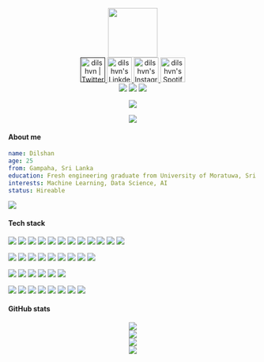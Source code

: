 <p align="center"><img src="https://media.giphy.com/media/M9gbBd9nbDrOTu1Mqx/giphy.gif" width="100"/><br>
<a href="">
  <img alt="dilshvn | Twitter" width="50px" src="https://user-images.githubusercontent.com/43545812/144034996-602b144a-16e1-41cc-99e7-c6040b20dcaf.png"/>
</a>
<a href="https://www.linkedin.com/in/dilshvn">
  <img alt="dilshvn's LinkdeIN" width="50px" src="https://user-images.githubusercontent.com/43545812/144035037-0f415fc7-9f96-4517-a370-ccc6e78a714b.png" />
</a>
<a href="https://www.instagram.com/dilshvn">
  <img alt="dilshvn's Instagram" width="50px" src="https://user-images.githubusercontent.com/43545812/144035088-0dfb165f-8fe0-4d13-896c-876c29d2b128.png" />
</a>
<a href="https://open.spotify.com/user/rfswxw5owypx98mb9oxkdoyws">
  <img alt="dilshvn's Spotify" width="50px" src="https://user-images.githubusercontent.com/43545812/144035120-1ad5169b-91c7-4078-bef9-6a82c733f373.png" />
</a>
<br>
<img src="https://wakatime.com/badge/user/6150e212-a227-4248-9cfe-3d6ff18fc409.svg">
<img src="https://komarev.com/ghpvc/?username=dilshvn&style=flat-square&color=blue">
<a href="https://github.com/dilshvn"><img src="https://img.shields.io/github/followers/dilshvn?label=Follow&style=social"></a></p>

<p align="center">
  <a href="https://spotify-github-profile.vercel.app/api/view?uid=rfswxw5owypx98mb9oxkdoyws&redirect=true">
    <img src="https://spotify-github-profile.vercel.app/api/view?uid=rfswxw5owypx98mb9oxkdoyws&cover_image=true&theme=default&show_offline=false&background_color=121212&bar_color_cover=true">
  </a>
</p>
<div align="center">
  <img src="https://github-profile-trophy.vercel.app/?username=dilshvn&theme=onedark&row=1">
</div>

#### About me
```yaml
name: Dilshan
age: 25
from: Gampaha, Sri Lanka
education: Fresh engineering graduate from University of Moratuwa, Sri Lanka
interests: Machine Learning, Data Science, AI
status: Hireable
```
<a href="https://github.com/dilshvn/resume/blob/main/Dilshan%20Perera%20(CV).pdf">![](https://img.shields.io/badge/Click%20Here%20For%20My%20Resume-B32024?style=flat-square&logo=&logoColor=white)</a><br>

#### Tech stack
![](https://img.shields.io/badge/Python-3776AB?style=flat-square&logo=python&logoColor=white)
![](https://img.shields.io/badge/MySQL-00000F?style=flat-square&logo=mysql&logoColor=white)
![](https://img.shields.io/badge/Java-ED8B00?style=flat-square&logo=java&logoColor=white)
![](https://img.shields.io/badge/C%2B%2B-00599C?style=flat-square&logo=c%2B%2B&logoColor=white)
![](https://img.shields.io/badge/C-00599C?style=flat-square&logo=c&logoColor=white)
![](https://img.shields.io/badge/HTML5-E34F26?style=flat-square&logo=html5&logoColor=white)
![](https://img.shields.io/badge/CSS3-1572B6?style=flat-square&logo=css3&logoColor=white)
![](https://img.shields.io/badge/JavaScript-F7DF1E?style=flat-square&logo=javascript&logoColor=black)
![](https://img.shields.io/badge/React-20232A?style=flat-square&logo=react&logoColor=61DAFB)
![](https://img.shields.io/badge/MATLAB-FF3621?style=flat-square&logo=&logoColor=white)
![](https://img.shields.io/badge/Arduino-00979D?style=flat-square&logo=arduino&logoColor=white)
![](https://img.shields.io/badge/Visual%20Basic-5C2D91?style=flat-square&logo=&logoColor=white)

![](https://img.shields.io/badge/NumPy-013243?style=flat-square&logo=numpy&logoColor=white)
![](https://img.shields.io/badge/Pandas-150458?style=flat-square&logo=pandas&logoColor=white)
![](https://img.shields.io/badge/Matplotlib-FF9E0F?style=flat-square&logo=matplotlib&logoColor=white)
![](https://img.shields.io/badge/scikit--learn-F7931E?style=flat-square&logo=scikit-learn&logoColor=white)
![](https://img.shields.io/badge/XGBoost-0078D4?style=flat-square&logo=xgboost&logoColor=white)
![](https://img.shields.io/badge/Seaborn-003B57?style=flat-square&logo=seaborn&logoColor=white)
![](https://img.shields.io/badge/Redux-593D88?style=flat-square&logo=redux&logoColor=white)
![](https://img.shields.io/badge/Django-092E20?style=flat-square&logo=django&logoColor=white)
![](https://img.shields.io/badge/Flask-000000?style=flat-square&logo=flask&logoColor=white)

![](https://img.shields.io/badge/Visual_Studio_Code-0078D4?style=flat-square&logo=visual%20studio%20code&logoColor=white)
![](https://img.shields.io/badge/IntelliJ%20IDEA-000000?style=flat-square&logo=intellij-idea&logoColor=white)
![](https://img.shields.io/badge/PyCharm-000000?style=flat-square&logo=pycharm&logoColor=white)
![](https://img.shields.io/badge/Code::Blocks-B32024?style=flat-square&logo=&logoColor=white)
![](https://img.shields.io/badge/Git%20Bash-00000F?style=flat-square&logo=&logoColor=white)
![](https://img.shields.io/badge/Jupyter%20Notebook-F37626?style=flat-square&logo=jupyter&logoColor=white)

![](https://img.shields.io/badge/Git-F05032?style=flat-square&logo=git&logoColor=white)
![](https://img.shields.io/badge/GitHub-181717?style=flat-square&logo=github&logoColor=white)
![](https://img.shields.io/badge/Anaconda-44A833?style=flat-square&logo=anaconda&logoColor=white)
![](https://img.shields.io/badge/JupyterLab-F37626?style=flat-square&logo=jupyter&logoColor=white)
![](https://img.shields.io/badge/SQLAlchemy-FF3621?style=flat-square&logo=&logoColor=white)
![](https://img.shields.io/badge/SQLite-003B57?style=flat-square&logo=sqlite&logoColor=white)
![](https://img.shields.io/badge/PowerShell-5391FE?style=flat-square&logo=PowerShell&logoColor=white)
![](https://img.shields.io/badge/Windows_11-0078D4?style=flat-square&logo=windows-11&logoColor=white)

#### GitHub stats
<div align="center">
  <img src="http://github-profile-summary-cards.vercel.app/api/cards/profile-details?username=dilshvn&theme=2077"><br>
  <img src="http://github-profile-summary-cards.vercel.app/api/cards/productive-time?username=dilshvn&theme=2077&utcOffset=6"><br>
  <img src="http://github-profile-summary-cards.vercel.app/api/cards/repos-per-language?username=dilshvn&theme=2077"><br>
  <img src="https://activity-graph.herokuapp.com/graph?username=dilshvn&custom_title=Dilshan's%20Contribution%20This%20Month&theme=github-dark&hide_border=true&area=true"><br>
</div>
